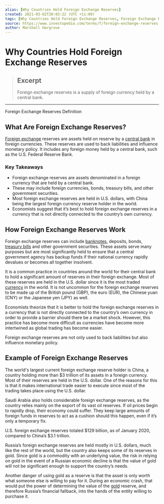 ```yaml
---
alias: [Why Countries Hold Foreign Exchange Reserves]
created: 2021-03-02T20:03:22 (UTC +11:00)
tags: [Why Countries Hold Foreign Exchange Reserves, Foreign Exchange Reserves Definition]
source: https://www.investopedia.com/terms/f/foreign-exchange-reserves.asp
author: Marshall Hargrave
---
```


# Why Countries Hold Foreign Exchange Reserves

> ## Excerpt
> Foreign exchange reserves is a supply of foreign currency held by a central bank.

---

Foreign Exchange Reserves Definition
## What Are Foreign Exchange Reserves?

[Foreign exchange](https://www.investopedia.com/terms/f/forex.asp) reserves are assets held on reserve by a [central bank](https://www.investopedia.com/terms/c/centralbank.asp) in foreign currencies. These reserves are used to back liabilities and influence monetary policy. It includes any foreign money held by a central bank, such as the U.S. Federal Reserve Bank.

### Key Takeaways

-   Foreign exchange reserves are assets denominated in a foreign currency that are held by a central bank.
-   These may include foreign currencies, bonds, treasury bills, and other government securities.
-   Most foreign exchange reserves are held in U.S. dollars, with China being the largest foreign currency reserve holder in the world.
-   Economists suggest that it’s best to hold foreign exchange reserves in a currency that is not directly connected to the country’s own currency.

## How Foreign Exchange Reserves Work

Foreign exchange reserves can include [banknotes](https://www.investopedia.com/terms/b/banknote.asp), deposits, bonds, [treasury bills](https://www.investopedia.com/terms/t/treasurybill.asp) and other government securities. These assets serve many purposes but are most significantly held to ensure that a central government agency has backup funds if their national currency rapidly devalues or becomes all together insolvent.

It is a common practice in countries around the world for their central bank to hold a significant amount of reserves in their foreign exchange. Most of these reserves are held in the U.S. dollar since it is the most traded [currency](https://www.investopedia.com/terms/c/currency.asp) in the world. It is not uncommon for the foreign exchange reserves to be made up of the British pound (GBP), the euro (EUR), the Chinese yuan (CNY) or the Japanese yen (JPY) as well.

Economists theorize that it is better to hold the foreign exchange reserves in a currency that is not directly connected to the country’s own currency in order to provide a barrier should there be a market shock. However, this practice has become more difficult as currencies have become more intertwined as global trading has become easier.

Foreign exchange reserves are not only used to back liabilities but also influence monetary policy.

## Example of Foreign Exchange Reserves

The world's largest current foreign exchange reserve holder is China, a country holding more than $3 trillion of its assets in a foreign currency. Most of their reserves are held in the U.S. dollar. One of the reasons for this is that it makes international trade easier to execute since most of the trading takes place using the U.S. dollar.

Saudi Arabia also holds considerable foreign exchange reserves, as the country relies mainly on the export of its vast oil reserves. If oil prices begin to rapidly drop, their economy could suffer. They keep large amounts of foreign funds in reserves to act as a cushion should this happen, even if it’s only a temporary fix.

U.S. foreign exchange reserves totaled $129 billion, as of January 2020, compared to China’s $3.1 trillion.

Russia’s foreign exchange reserves are held mostly in U.S. dollars, much like the rest of the world, but the country also keeps some of its reserves in gold. Since gold is a commodity with an underlying value, the risk in relying on gold in the event of a Russian economic decline is that the value of gold will not be significant enough to support the country’s needs.

Another danger of using gold as a reserve is that the asset is only worth what someone else is willing to pay for it. During an economic crash, that would put the power of determining the value of the [gold](https://www.investopedia.com/articles/basics/08/invest-in-gold.asp) reserve, and therefore Russia’s financial fallback, into the hands of the entity willing to purchase it.
